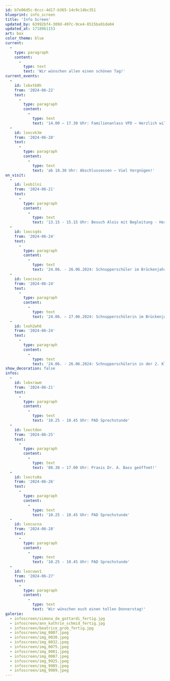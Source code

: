 ```yaml
---
id: b7e06d5c-0ccc-4d17-b365-14c9c14bc351
blueprint: info_screen
title: 'Info Screen'
updated_by: 63992bf4-309d-497c-9ce4-8515ba91de04
updated_at: 1718961153
art: box
color_theme: blue
current:
  -
    type: paragraph
    content:
      -
        type: text
        text: 'Wir wünschen allen einen schönen Tag!'
current_events:
  -
    id: lxbxtb0h
    from: '2024-06-22'
    text:
      -
        type: paragraph
        content:
          -
            type: text
            text: '14.00 – 17.30 Uhr: Familienanlass VPD – Herzlich willkommen!'
  -
    id: lxocvk3m
    from: '2024-06-28'
    text:
      -
        type: paragraph
        content:
          -
            type: text
            text: 'ab 18.30 Uhr: Abschlussessen – Viel Vergnügen!'
on_visit:
  -
    id: lxob1lni
    from: '2024-06-21'
    text:
      -
        type: paragraph
        content:
          -
            type: text
            text: '13.15 - 15.15 Uhr: Besuch Alois mit Begleitung - Herzlich willkommen!'
  -
    id: lxocsq4s
    from: '2024-06-24'
    text:
      -
        type: paragraph
        content:
          -
            type: text
            text: '24.06. - 26.06.2024: Schnupperschüler im Brückenjahr – Herzlich willkommen!'
  -
    id: lxocsxzx
    from: '2024-06-24'
    text:
      -
        type: paragraph
        content:
          -
            type: text
            text: '24.06. – 27.06.2024: Schnupperschülerin im Brückenjahr – Herzlich willkommen!'
  -
    id: lxoh2wh6
    from: '2024-06-24'
    text:
      -
        type: paragraph
        content:
          -
            type: text
            text: '24.06. - 26.06.2024: Schnupperschülerin in der 2. Klasse b – Herzlich willkommen!'
show_decoration: false
infos:
  -
    id: lxbxrawm
    from: '2024-06-21'
    text:
      -
        type: paragraph
        content:
          -
            type: text
            text: '10.25 - 10.45 Uhr: PAD Sprechstunde'
  -
    id: lxoctden
    from: '2024-06-25'
    text:
      -
        type: paragraph
        content:
          -
            type: text
            text: '08.30 – 17.00 Uhr: Praxis Dr. A. Bass geöffnet!'
  -
    id: lxoctu0a
    from: '2024-06-26'
    text:
      -
        type: paragraph
        content:
          -
            type: text
            text: '10.25 - 10.45 Uhr: PAD Sprechstunde'
  -
    id: lxocucna
    from: '2024-06-28'
    text:
      -
        type: paragraph
        content:
          -
            type: text
            text: '10.25 - 10.45 Uhr: PAD Sprechstunde'
  -
    id: lxocuwv1
    from: '2024-06-27'
    text:
      -
        type: paragraph
        content:
          -
            type: text
            text: 'Wir wünschen euch einen tollen Donnerstag!'
galerie:
  - infoscreen/simona_de_gottardi_fertig.jpg
  - infoscreen/ann_kathrin_schmid_fertig.jpg
  - infoscreen/beatrice_grob_fertig.jpg
  - infoscreen/img_0007.jpeg
  - infoscreen/img_0030.jpeg
  - infoscreen/img_0032.jpeg
  - infoscreen/img_0075.jpeg
  - infoscreen/img_0081.jpeg
  - infoscreen/img_0087.jpeg
  - infoscreen/img_9925.jpeg
  - infoscreen/img_9985.jpeg
  - infoscreen/img_9989.jpeg
---
```

